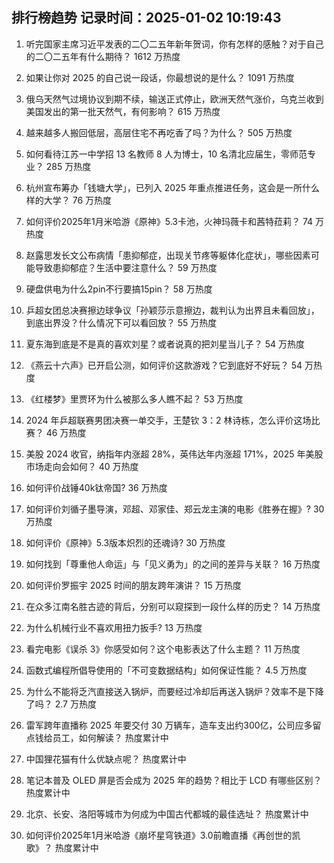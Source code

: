 
## 排行榜趋势 记录时间：2025-01-02 10:19:43
  
  1. 听完国家主席习近平发表的二〇二五年新年贺词，你有怎样的感触？对于自己的二〇二五年有什么期待？ 1612 万热度
    
  2. 如果让你对 2025 的自己说一段话，你最想说的是什么？ 1091 万热度
    
  3. 俄乌天然气过境协议到期不续，输送正式停止，欧洲天然气涨价，乌克兰收到美国发出的第一批天然气，有何影响？ 615 万热度
    
  4. 越来越多人搬回低层，高层住宅不再吃香了吗？为什么？ 505 万热度
    
  5. 如何看待江苏一中学招 13 名教师 8 人为博士，10 名清北应届生，零师范专业？ 285 万热度
    
  6. 杭州宣布筹办「钱塘大学」，已列入 2025 年重点推进任务，这会是一所什么样的大学？ 76 万热度
    
  7. 如何评价2025年1月米哈游《原神》5.3卡池，火神玛薇卡和茜特菈莉？ 74 万热度
    
  8. 赵露思发长文公布病情「患抑郁症，出现关节疼等躯体化症状」，哪些因素可能导致患抑郁症？生活中要注意什么？ 59 万热度
    
  9. 硬盘供电为什么2pin不行要搞15pin？ 58 万热度
    
  10. 乒超女团总决赛擦边球争议「孙颖莎示意擦边，裁判认为出界且未看回放」，到底出界没？什么情况下可以看回放？ 55 万热度
    
  11. 夏东海到底是不是真的喜欢刘星？或者说真的把刘星当儿子？ 54 万热度
    
  12. 《燕云十六声》已开启公测，如何评价这款游戏？它到底好不好玩？ 54 万热度
    
  13. 《红楼梦》里贾环为什么被那么多人瞧不起？ 53 万热度
    
  14. 2024 年乒超联赛男团决赛一单交手，王楚钦 3：2 林诗栋，怎么评价这场比赛？ 46 万热度
    
  15. 美股 2024 收官，纳指年内涨超 28%，英伟达年内涨超 171%，2025 年美股市场走向会如何？ 40 万热度
    
  16. 如何评价战锤40k钛帝国? 36 万热度
    
  17. 如何评价刘循子墨导演，邓超、邓家佳、郑云龙主演的电影《胜券在握》? 30 万热度
    
  18. 如何评价《原神》5.3版本炽烈的还魂诗? 30 万热度
    
  19. 如何找到「尊重他人命运」与「见义勇为」的之间的差异与关联？ 16 万热度
    
  20. 如何评价罗振宇 2025 时间的朋友跨年演讲？ 15 万热度
    
  21. 在众多江南名胜古迹的背后，分别可以窥探到一段什么样的历史？ 14 万热度
    
  22. 为什么机械行业不喜欢用扭力扳手? 13 万热度
    
  23. 看完电影《误杀 3》你感受如何？这个电影表达了什么主题？ 11 万热度
    
  24. 函数式编程所倡导使用的「不可变数据结构」如何保证性能？ 4.5 万热度
    
  25. 为什么不能将乏汽直接送入锅炉，而要经过冷却后再送入锅炉？效率不是下降了吗？ 2.7 万热度
    
  26. 雷军跨年直播称 2025 年要交付 30 万辆车，造车支出约300亿，公司应多留点钱给员工，如何解读？ 热度累计中
    
  27. 中国狸花猫有什么优缺点呢？ 热度累计中
    
  28. 笔记本普及 OLED 屏是否会成为 2025 年的趋势？相比于 LCD 有哪些区别？ 热度累计中
    
  29. 北京、长安、洛阳等城市为何成为中国古代都城的最佳选址？ 热度累计中
    
  30. 如何评价2025年1月米哈游《崩坏星穹铁道》3.0前瞻直播《再创世的凯歌》？ 热度累计中
    